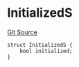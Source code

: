 # InitializedS
[Git Source](https://github.com/thrackle-io/tron/blob/cc8b8345c329b2556fa21578401d762291784e46/src/client/token/handler/diamond/RuleStorage.sol)


```solidity
struct InitializedS {
    bool initialized;
}
```

